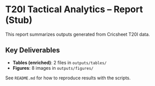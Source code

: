 # T20I Tactical Analytics – Report (Stub)

This report summarizes outputs generated from Cricsheet T20I data.

## Key Deliverables
- **Tables (enriched)**: 2 files in `outputs/tables/`
- **Figures**: 8 images in `outputs/figures/`

See `README.md` for how to reproduce results with the scripts.
